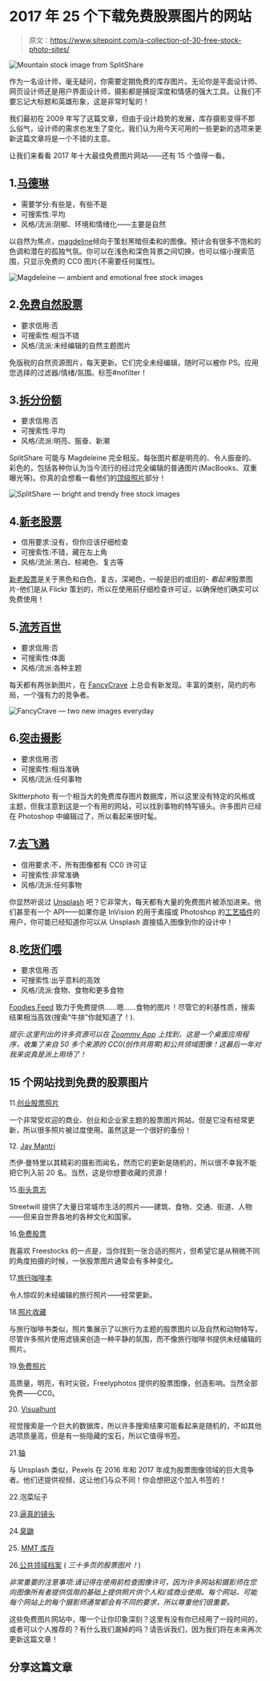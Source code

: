 # 2017 年 25 个下载免费股票图片的网站

> 原文：<https://www.sitepoint.com/a-collection-of-30-free-stock-photo-sites/>

![Mountain stock image from SplitShare](img/c67f287bbc093dd465e66eeaa479113b.png)

作为一名设计师，毫无疑问，你需要定期免费的库存图片。无论你是平面设计师、网页设计师还是用户界面设计师，摄影都是捕捉深度和情感的强大工具。让我们不要忘记大标题和英雄形象，这是非常时髦的！

我们最初在 2009 年写了这篇文章，但由于设计趋势的发展，库存摄影变得不那么俗气，设计师的需求也发生了变化，我们认为用今天可用的一些更新的选项来更新这篇文章将是一个不错的主意。

让我们来看看 2017 年十大最佳免费图片网站——还有 15 个值得一看。

## 1.[马德琳](https://magdeleine.co)

*   需要学分:有些是，有些不是
*   可搜索性:平均
*   风格/流派:阴郁、环境和情绪化——主要是自然

以自然为焦点，[magdeline](https://magdeleine.co)倾向于策划黑暗但柔和的图像。预计会有很多不饱和的色调和潜在的孤独气氛。你可以在浅色和深色背景之间切换，也可以缩小搜索范围，只显示免费的 CC0 图片(不需要任何属性)。

![Magdeleine — ambient and emotional free stock images](img/f21da4b59d9f9e86b9b3ca86bfe11726.png)

## 2.[免费自然股票](http://freenaturestock.com/)

*   要求信用:否
*   可搜索性:相当不错
*   风格/流派:未经编辑的自然主题图片

免版税的自然资源图片，每天更新。它们完全未经编辑，随时可以被你 PS。应用您选择的过滤器/情绪/氛围。标签#nofilter！

## 3.[拆分份额](https://www.splitshire.com)

*   要求信用:否
*   可搜索性:平均
*   风格/流派:明亮、振奋、新潮

SplitShare 可能与 Magdeleine 完全相反。每张图片都是明亮的、令人振奋的、彩色的，包括各种你认为当今流行的经过完全编辑的普通图片(MacBooks、双重曝光等)。你真的会想看一看他们的[顶级照片](https://www.splitshire.com/topbestphotos/)部分！

![SplitShare — bright and trendy free stock images](img/615a32454adcf524fb47dbcfb4314681.png)

## 4.[新老股票](http://nos.twnsnd.co/)

*   信用要求:没有，但你应该仔细检查
*   可搜索性:不错，藏在左上角
*   风格/流派:黑白、棕褐色、复古等

[新老股票](http://nos.twnsnd.co/)是关于黑色和白色，复古，深褐色，一般是旧的或旧的- *看起来*股票图片-他们是从 Flickr 策划的，所以在使用前仔细检查许可证，以确保他们确实可以免费使用！

## 5.[流芳百世](http://fancycrave.tumblr.com/)

*   要求信用:否
*   可搜索性:体面
*   风格/流派:各种主题

每天都有两张新图片，在 [FancyCrave](http://fancycrave.tumblr.com/) 上总会有新发现。丰富的类别，简约的布局，一个强有力的竞争者。

![FancyCrave — two new images everyday](img/c72c654a6fb7608aa725b2769532c9a9.png)

## 6.[突击摄影](https://skitterphoto.com/)

*   要求信用:否
*   可搜索性:相当准确
*   风格/流派:任何事物

Skitterphoto 有一个相当大的免费库存图片数据库，所以这里没有特定的风格或主题，但我注意到这是一个有用的网站，可以找到事物的特写镜头。许多图片已经在 Photoshop 中编辑过了，所以看起来很时髦。

## 7.[去飞溅](https://unsplash.com/)

*   信用要求:不，所有图像都有 CC0 许可证
*   可搜索性:非常准确
*   风格/流派:任何事物

你显然听说过 [Unsplash](https://unsplash.com/) 吧？它非常大，每天都有大量的免费图片被添加进来。他们甚至有一个 API——如果你是 InVision 的用于素描或 Photoshop 的[工艺插件](https://www.invisionapp.com/craft)的用户，你可能已经知道你可以从 Unsplash 直接插入图像到你的设计中！

## 8.[吃货们喂](https://foodiesfeed.com/)

*   要求信用:否
*   可搜索性:出乎意料的高效
*   风格/流派:食物、食物和更多食物

[Foodies Feed](https://foodiesfeed.com/) 致力于免费提供……嗯……食物的图片！尽管它的利基性质，搜索结果相当高效(搜索“牛排”你就知道了！).

*提示:这里列出的许多资源可以在 [Zoommy App](http://zoommyapp.com/) 上找到，这是一个桌面应用程序，收集了来自 50 多个来源的 CC0(创作共用零)和公共领域图像！这最后一年对我来说真是派上用场了！*

## 15 个网站找到免费的股票图片

11.[创业股票照片](http://startupstockphotos.com/)

一个非常受欢迎的商业、创业和企业家主题的股票图片网站，但是它没有经常更新，所以很多照片被过度使用。虽然这是一个很好的备份！

12\. [Jay Mantri](http://jaymantri.com/)

杰伊·曼特里以其精彩的摄影而闻名，然而它的更新是随机的，所以很不幸我不能把它列入前 20 名。当然，这是你想要收藏的资源！

15.[街头意志](http://streetwill.co/)

Streetwill 提供了大量日常城市生活的照片——建筑、食物、交通、街道、人物——但来自世界各地的各种文化和国家。

16.[免费股票](http://freestocks.org/)

我喜欢 Freestocks 的一点是，当你找到一张合适的照片，但希望它是从稍微不同的角度拍摄的时候，一张股票图片通常会有多种变化。

17.[旅行咖啡本](http://travelcoffeebook.com/%20target=)

令人惊叹的未经编辑的旅行照片——经常更新。

18.[照片收藏](https://photocollections.io/)

与旅行咖啡书类似，照片集展示了以旅行为主题的股票图片以及自然和动物特写，尽管许多照片使用滤镜来创造一种平静的氛围，而不像旅行咖啡书提供未经编辑的照片。

19.[免费照片](http://freelyphotos.com/)

高质量，明亮，有时尖锐，Freelyphotos 提供的股票图像，创造影响。当然全部免费——CC0。

20. [Visualhunt](https://visualhunt.com/)

视觉搜索是一个巨大的数据库，所以许多搜索结果可能看起来是随机的，不如其他选项质量高，但是有一些隐藏的宝石，所以它值得书签。

21.[轴](https://www.pexels.com/)

与 Unsplash 类似，Pexels 在 2016 年和 2017 年成为股票图像领域的巨大竞争者。他们还提供视频，这让他们与众不同！你会想把这个加入书签的！

22.泡菜坛子

23.[逼真的镜头](http://realisticshots.com/)

24.[臭鼬](http://skuawk.com/)

25. [MMT 库存](http://mmtstock.com/)

26.[公共领域档案](http://publicdomainarchive.com/) ( *三十多页的股票图片！*)

*非常重要的注意事项:请记得在使用前检查图像许可，因为许多网站和摄影师在您向图像所有者提供信用的基础上提供照片供个人和/或商业使用。每个网站，可能每个网站上的每个摄影师通常都会有不同的要求，所以尊重他们很重要。*

这些免费图片网站中，哪一个让你印象深刻？这里有没有你已经用了一段时间的，或者可以个人推荐的？有什么我们漏掉的吗？请告诉我们，因为我们将在未来再次更新这篇文章！

## 分享这篇文章